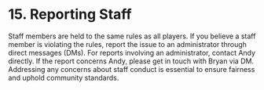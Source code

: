 # 15. Reporting Staff

Staff members are held to the same rules as all players. If you believe a staff member is violating the rules, report the issue to an administrator through direct messages (DMs). For reports involving an administrator, contact Andy directly. If the report concerns Andy, please get in touch with Bryan via DM. Addressing any concerns about staff conduct is essential to ensure fairness and uphold community standards.
